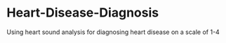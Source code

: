 # Heart-Disease-Diagnosis
Using heart sound analysis for diagnosing heart disease on a scale of 1-4
